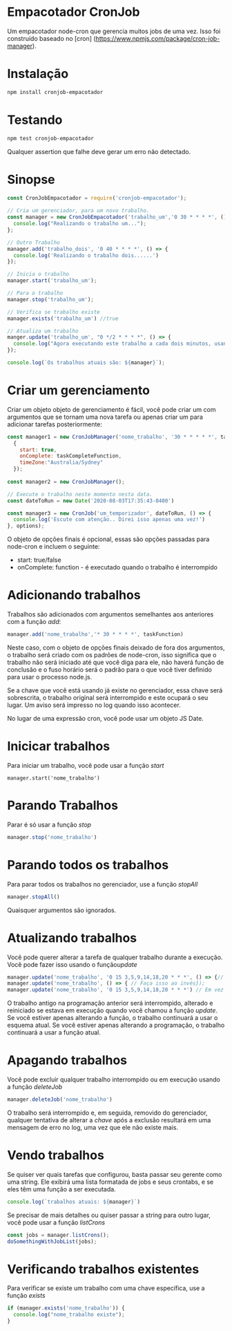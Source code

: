 Empacotador CronJob
===================

Um empacotador node-cron que gerencia muitos jobs de uma vez. 
Isso foi construído baseado no [cron] (https://www.npmjs.com/package/cron-job-manager).

Instalação
=============
```bash
npm install cronjob-empacotador
```
Testando
===========
```bash
npm test cronjob-empacotador
```
Qualquer assertion que falhe deve gerar um erro não detectado.

Sinopse
============
```javascript
const CronJobEmpacotador = require('cronjob-empacotador');
  
// Cria um gerenciador, para um novo trabalho.
const manager = new CronJobEmpacotador('trabalho_um','0 30 * * * *', () => { 
  console.log("Realizando o trabalho um...");
};

// Outro Trabalho
manager.add('trabalho_dois', '0 40 * * * *', () => { 
  console.log('Realizando o trabalho dois......')
});

// Inicia o trabalho
manager.start('trabalho_um');

// Para o trabalho
manager.stop('trabalho_um');

// Verifica se trabalho existe
manager.exists('trabalho_um') //true

// Atualiza um trabalho
manger.update('trabalho_um', "0 */2 * * * *", () => {
  console.log("Agora executando este trabalho a cada dois minutos, usando esta função..."
});

console.log(`Os trabalhos atuais são: ${manager}`);
```
Criar um gerenciamento
===
Criar um objeto objeto de gerenciamento é fácil, você pode criar um com argumentos que se tornam uma nova tarefa ou apenas criar um para adicionar tarefas posteriormente:
```javascript
const manager1 = new CronJobManager('nome_trabalho', '30 * * * * *', taskFunction,
  {
    start: true,   
    onComplete: taskCompleteFunction, 
    timeZone:"Australia/Sydney"
  });
  
const manager2 = new CronJobManager();

// Execute o trabalho neste momento nesta data.
const dateToRun = new Date('2020-08-03T17:35:43-0400') 

const manager3 = new CronJob('um_temporizador', dateToRun, () => { 
  console.log('Escute com atenção.. Direi isso apenas uma vez!') 
}, options);
```
O objeto de opções finais é opcional, essas são opções passadas para node-cron e incluem o seguinte:
  * start: true/false
  * onComplete: function - é executado quando o trabalho é interrompido
  

Adicionando trabalhos
===
Trabalhos são adicionados com argumentos semelhantes aos anteriores com a função *add*:
```javascript
manager.add('nome_trabalho','* 30 * * * *', taskFunction)
```
Neste caso, com o objeto de opções finais deixado de fora dos argumentos, o trabalho será criado com os padrões de node-cron, isso significa que o trabalho não será iniciado até que você diga para ele, não haverá função de conclusão e o fuso horário será o padrão para o que você tiver definido para usar o processo node.js.

Se a chave que você está usando já existe no gerenciador, essa chave será sobrescrita, o trabalho original será interrompido e este ocupará o seu lugar. Um aviso será impresso no log quando isso acontecer.

No lugar de uma expressão cron, você pode usar um objeto JS Date.

Inicicar trabalhos
===
Para iniciar um trabalho, você pode usar a função *start*
```javasctipt
manager.start('nome_trabalho')
```

Parando Trabalhos
===
Parar é só usar a função *stop*
```javascript
manager.stop('nome_trabalho')
```

Parando todos os trabalhos
===
Para parar todos os trabalhos no gerenciador, use a função *stopAll*
```javascript
manager.stopAll()
```
Quaisquer argumentos são ignorados.

Atualizando trabalhos
===
Você pode querer alterar a tarefa de qualquer trabalho durante a execução. Você pode fazer isso usando o função*update*
```javascript
manager.update('nome_trabalho', '0 15 3,5,9,14,18,20 * * *', () => {// Faça isso neste novo cronograma});
manager.update('nome_trabalho', () => { // Faça isso ao invés});
manager.update('nome_trabalho', '0 15 3,5,9,14,18,20 * * *') // Em vez disso, faça-o nesta programação.
```
O trabalho antigo na programação anterior será interrompido, alterado e reiniciado se estava em execução quando você chamou a função *update*. Se você estiver apenas alterando a função, o trabalho continuará a usar o esquema atual. Se você estiver apenas alterando a programação, o trabalho continuará a usar a função atual.

Apagando trabalhos
===
Você pode excluir qualquer trabalho interrompido ou em execução usando a função *deleteJob*
```javascript
manager.deleteJob('nome_trabalho')
```
O trabalho será interrompido e, em seguida, removido do gerenciador, qualquer tentativa de alterar a *chave* após a exclusão resultará em uma mensagem de erro no log, uma vez que ele não existe mais.

Vendo trabalhos
===
Se quiser ver quais tarefas que configurou, basta passar seu gerente como uma string. Ele exibirá uma lista formatada de jobs e seus crontabs, e se eles têm uma função a ser executada.
```javascript
console.log(`trabalhos atuais: ${manager}`)
```
Se precisar de mais detalhes ou quiser passar a string para outro lugar, você pode usar a função *listCrons*
```javascript
const jobs = manager.listCrons();
doSomethingWithJobList(jobs);
````

Verificando trabalhos existentes
===
Para verificar se existe um trabalho com uma chave específica, use a função *exists*
```javascript
if (manager.exists('nome_trabalho')) { 
  console.log("nome_trabalho existe");
}
```
